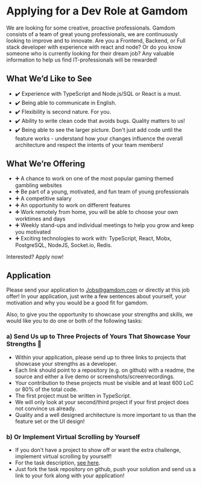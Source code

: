 # Applying for a Dev Role at Gamdom

We are looking for some creative, proactive professionals.
Gamdom consists of a team of great young professionals, we are continuously looking to improve and to innovate.
Are you a Frontend, Backend, or Full stack developer with experience with react and node?
Or do you know someone who is currently looking for their dream job?
Any valuable information to help us find IT-professionals will be rewarded!

## What We’d Like to See

-   ✔️ Experience with TypeScript and Node.js/SQL or React is a must.
-   ✔️ Being able to communicate in English.
-   ✔️ Flexibility is second nature. For you.
-   ✔️ Ability to write clean code that avoids bugs. Quality matters to us!
-   ✔️ Being able to see the larger picture. Don't just add code until the feature works - understand how your changes influence the overall architecture and respect the intents of your team members!

## What We’re Offering

-   ➕ A chance to work on one of the most popular gaming themed gambling websites
-   ➕ Be part of a young, motivated, and fun team of young professionals
-   ➕ A competitive salary
-   ➕ An opportunity to work on different features
-   ➕ Work remotely from home, you will be able to choose your own worktimes and days
-   ➕ Weekly stand-ups and individual meetings to help you grow and keep you motivated
-   ➕ Exciting technologies to work with: TypeScript, React, Mobx, PostgreSQL, NodeJS, Socket.io, Redis.

Interested? Apply now!

## Application

Please send your application to Jobs@gamdom.com or directly at this job offer!
In your application, just write a few sentences about yourself, your motivation and why you would be a good fit for gamdom.

Also, to give you the opportunity to showcase your strengths and skills, we would like you to do one or both of the following tasks:

### a) Send Us up to Three Projects of Yours That Showcase Your Strengths 💪

-   Within your application, please send up to three links to projects that showcase your strengths as a developer.
-   Each link should point to a repository (e.g. on github) with a readme, the source and either a live demo or screenshots/screenrecordings.
-   Your contribution to these projects must be visible and at least 600 LoC or 80% of the total code.
-   The first project must be written in TypeScript.
-   We will only look at your second/third project if your first project does not convince us already.
-   Quality and a well designed architecture is more important to us than the feature set or the UI design!

### b) Or Implement Virtual Scrolling by Yourself

-   If you don't have a project to show off or want the extra challenge, implement virtual scrolling by yourself!
-   For the task description, [see here](https://github.com/smein-org/job-application-task).
-   Just fork the task repository on github, push your solution and send us a link to your fork along with your application!
